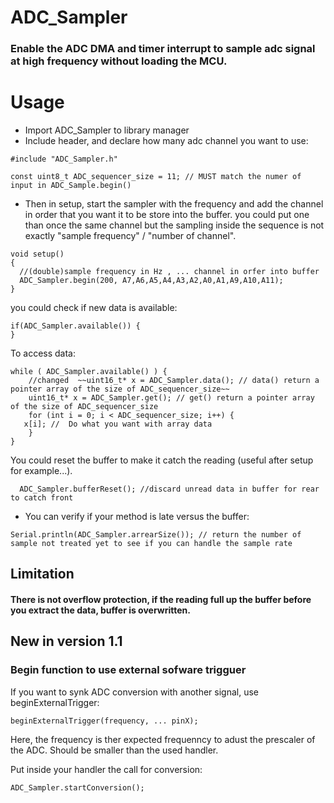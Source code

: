 # ADC_Sampler

### Enable the ADC DMA and timer interrupt to sample adc signal at high frequency without loading the MCU.

# Usage
- Import ADC_Sampler to library manager
- Include header, and declare how many adc channel you want to use:
````
#include "ADC_Sampler.h"

const uint8_t ADC_sequencer_size = 11; // MUST match the numer of input in ADC_Sample.begin()
````

- Then in setup, start the sampler with the frequency and add the channel in order that you want it to be store into the buffer. you could put one than once the same channel but the sampling inside the sequence is not exactly "sample frequency" / "number of channel".
````
void setup()
{
  //(double)sample frequency in Hz , ... channel in orfer into buffer
  ADC_Sampler.begin(200, A7,A6,A5,A4,A3,A2,A0,A1,A9,A10,A11);
}
````

you could check if new data is available:
````
if(ADC_Sampler.available()) {
}
````

To access data:
````
while ( ADC_Sampler.available() ) {
    //changed  ~~uint16_t* x = ADC_Sampler.data(); // data() return a pointer array of the size of ADC_sequencer_size~~
    uint16_t* x = ADC_Sampler.get(); // get() return a pointer array of the size of ADC_sequencer_size
    for (int i = 0; i < ADC_sequencer_size; i++) {
   x[i]; //  Do what you want with array data
    }
}
````

You could reset the buffer to make it catch the reading (useful after setup for example...). 
````
  ADC_Sampler.bufferReset(); //discard unread data in buffer for rear to catch front
````

- You can verify if your method is late versus the buffer:
````
Serial.println(ADC_Sampler.arrearSize()); // return the number of sample not treated yet to see if you can handle the sample rate
````

## Limitation

#### There is not overflow protection, if the reading full up the buffer before you extract the data, buffer is overwritten.

## New in version 1.1

### Begin function to use external sofware trigguer

If you want to synk ADC conversion with another signal, use beginExternalTrigger:

````
beginExternalTrigger(frequency, ... pinX);
````
Here, the frequency is ther expected frequenncy to adust the prescaler of the ADC. Should be smaller than the used handler.

Put inside your handler the call for conversion:
````
ADC_Sampler.startConversion();
````
